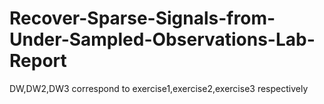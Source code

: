 # Recover-Sparse-Signals-from-Under-Sampled-Observations-Lab-Report
DW,DW2,DW3 correspond to exercise1,exercise2,exercise3 respectively

